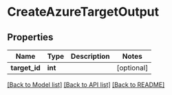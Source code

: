 # CreateAzureTargetOutput

## Properties
Name | Type | Description | Notes
------------ | ------------- | ------------- | -------------
**target_id** | **int** |  | [optional] 

[[Back to Model list]](../README.md#documentation-for-models) [[Back to API list]](../README.md#documentation-for-api-endpoints) [[Back to README]](../README.md)


